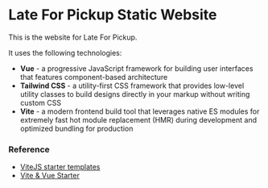 # Late For Pickup Static Website

This is the website for Late For Pickup.

It uses the following technologies:

- **Vue** - a progressive JavaScript framework for building user interfaces that features component-based architecture
- **Tailwind CSS** - a utility-first CSS framework that provides low-level utility classes to build designs directly in your markup without writing custom CSS
- **Vite** - a modern frontend build tool that leverages native ES modules for extremely fast hot module replacement (HMR) during development and optimized bundling for production

### Reference

- [ViteJS starter templates](https://vuejs.org/guide/quick-start.html#local)
- [Vite & Vue Starter](https://vuejs.org/guide/quick-start.html#local)

